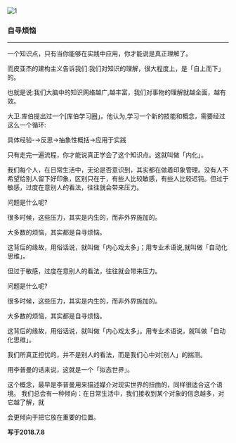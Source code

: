 ![1](https://hello-beijing.oss-cn-beijing.aliyuncs.com/myGithub/MrZ/3.jpg)

### 自寻烦恼
---
一个知识点，只有当你能够在实践中应用，你才能说是真正理解了。

而皮亚杰的建构主义告诉我们:我们对知识的理解，很大程度上，是「自上而下」的。

也就是说:我们大脑中的知识网络越广,越丰富，我们对事物的理解就越全面，越有效。

大卫.库伯提出过一个[库伯学习圈」。他认为,学习一个新的技能和概念，需要经过这么一个循环:

具体经验-→反思→抽象性概括→应用于实践

只有走完一遍流程，你才能说真正学会了这个知识点。这就叫做「内化」。

我们每个人，在日常生活中，无论是否意识到，其实都在做着印象管理。没有人不希望给别人留下好印象，区别只在于，有些人比较敏感，有些人比较迟钝。但过于敏感，过度在意别人的看法，往往就会带来压力。

问题是什么呢?

很多时候，这些压力，其实是内生的，而非外界施加的。

大多数的烦恼，其实都是自寻烦恼。

这背后的缘故，用俗话说，就叫做「内心戏太多」；用专业术语说,就叫做「自动化思维」。

但过于敏感，过度在意别人的看法，往往就会带来压力。

问题是什么呢?

很多时候，这些压力，其实是内生的，而非外界施加的。

大多数的烦恼，其实都是自寻烦恼。

这背后的缘故，用俗话说，就叫做「内心戏太多」。用专业术语说，就叫做「自动化思维」。


我们所真正担忧的，并不是别人的看法，而是我们心中对[别人」的揣测。

用李普曼的话来说，这就是一个「拟态世界」。

这个概念，最早是李普曼用来描述媒介对现实世界的扭曲的，同样很适合这个语境。
我们总会有一种倾向：在日常生活中，我们接收到某个对象的信息越多，对它越了解，就

会更倾向于把它放在重要的位置。

**写于2018.7.8**